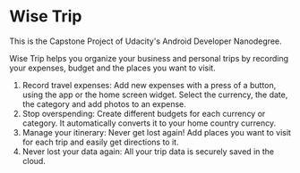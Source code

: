 Wise Trip
======

This is the Capstone Project of Udacity's Android Developer Nanodegree.

Wise Trip helps you organize your business and personal trips by recording your expenses,
budget and the places you want to visit.

1. Record travel expenses: Add new expenses with a press of a button, using the app or the
home screen widget. Select the currency, the date, the category and add photos to an
expense.
2. Stop overspending: Create different budgets for each currency or category. It automatically
converts it to your home country currency.
3. Manage your itinerary: Never get lost again! Add places you want to visit for each trip and
easily get directions to it.
4. Never lost your data again: All your trip data is securely saved in the cloud.
